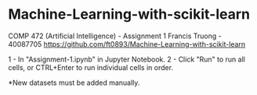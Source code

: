 # Machine-Learning-with-scikit-learn
COMP 472 (Artificial Intelligence) - Assignment 1
Francis Truong - 40087705
https://github.com/ft0893/Machine-Learning-with-scikit-learn

1 - In "Assignment-1.ipynb" in Jupyter Notebook.
2 - Click "Run" to run all cells, or CTRL+Enter to run individual cells in order.

*New datasets must be added manually.
